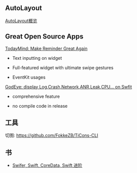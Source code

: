 ## AutoLayout

[AutoLayout概览](https://xuexuefeng.com/autolayout/)

## Great Open Source Apps

[TodayMind: Make Reminder Great Again](https://github.com/cyanzhong/TodayMind)

* Text inputting on widget

* Full-featured widget with ultimate swipe gestures

* EventKit usages


[GodEye: display Log,Crash,Network,ANR,Leak,CPU... on Swfit](https://github.com/zixun/GodEye)

* comprehensive feature

* no compile code in release

## 工具

切图: https://github.com/FokkeZB/TiCons-CLI


## 书

* [Swifer, Swift, CoreData, Swift 进阶](https://store.objccn.io/products/)


